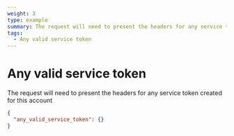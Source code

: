 ```yaml
---
weight: 3
type: example
summary: The request will need to present the headers for any service token created for this account.
tags:
  - Any valid service token
---
```


# Any valid service token

The request will need to present the headers for any service token created for this account

```json
{
  "any_valid_service_token": {}
}
```
